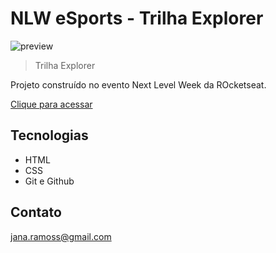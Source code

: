 # NLW eSports - Trilha Explorer

![preview](./.github/preview.png)

> Trilha Explorer

Projeto construído no evento Next Level Week da ROcketseat.

[Clique para acessar](https://janarsantos.github.io/nlw-eSports/)

## Tecnologias

- HTML
- CSS
- Git e Github

## Contato

jana.ramoss@gmail.com
